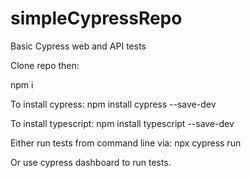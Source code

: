 # simpleCypressRepo
Basic Cypress web and API tests

Clone repo then:

npm i

To install cypress:  npm install cypress --save-dev

To install typescript: npm install typescript --save-dev

Either run tests from command line via: npx cypress run

Or use cypress dashboard to run tests.
